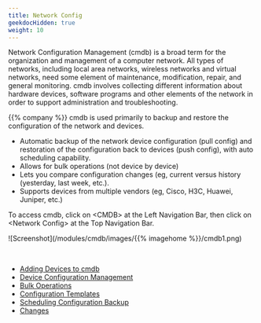 ```yaml
---
title: Network Config
geekdocHidden: true
weight: 10
---
```



Network Configuration Management (cmdb) is a broad term for the organization and management of a computer network. All types of networks, including local area networks, wireless networks and virtual networks, need some element of maintenance, modification, repair, and general monitoring. cmdb involves collecting different information about hardware devices, software programs and other elements of the network in order to support administration and troubleshooting.

{{% company %}} cmdb is used primarily to backup and restore the configuration of the network and devices.
* Automatic backup of the network device configuration (pull config) and restoration of the configuration back to devices (push config), with auto scheduling capability. 
* Allows for bulk operations (not device by device) 
* Lets you compare configuration changes (eg, current versus history (yesterday, last week, etc.). 
* Supports devices from multiple vendors (eg, Cisco, H3C, Huawei, Juniper, etc.) 

To access cmdb, click on \<CMDB> at the Left Navigation Bar, then click on \<Network Config> at the Top Navigation Bar.

![Screenshot](/modules/cmdb/images/{{% imagehome %}}/cmdb1.png)

&nbsp;

* <a href="/modules/cmdb/addingdevices">Adding Devices to cmdb</a>
* <a href="/modules/cmdb/deviceconfiguration">Device Configuration Management</a>
* <a href="/modules/cmdb/bulkoperations">Bulk Operations</a>
* <a href="/modules/cmdb/configurationtemplates">Configuration Templates</a>
* <a href="/modules/cmdb/schedulingbackup">Scheduling Configuration Backup</a>
* <a href="/modules/cmdb/changes">Changes</a>
